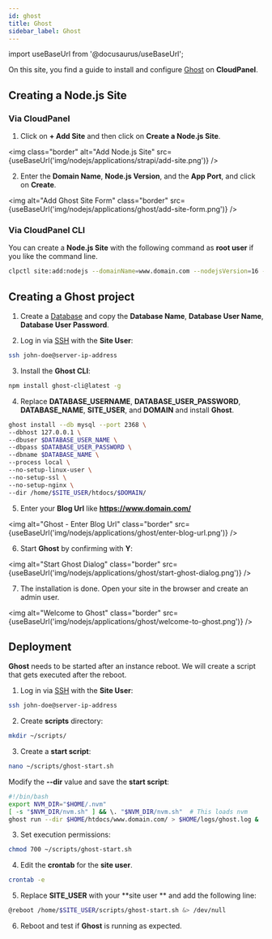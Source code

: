 ```yaml
---
id: ghost
title: Ghost
sidebar_label: Ghost
---
```


import useBaseUrl from '@docusaurus/useBaseUrl';

On this site, you find a guide to install and configure [Ghost](https://ghost.org/) on **CloudPanel**.

## Creating a Node.js Site

### Via CloudPanel

1. Click on **+ Add Site** and then click on **Create a Node.js Site**.

<img class="border" alt="Add Node.js Site" src={useBaseUrl('img/nodejs/applications/strapi/add-site.png')} />

2. Enter the **Domain Name**, **Node.js Version**, and the **App Port**, and click on **Create**.

<img alt="Add Ghost Site Form" class="border" src={useBaseUrl('img/nodejs/applications/ghost/add-site-form.png')} />

### Via CloudPanel CLI

You can create a **Node.js Site** with the following command as **root user** if you like the command line.

```bash
clpctl site:add:nodejs --domainName=www.domain.com --nodejsVersion=16 --appPort=2368 --siteUser='john-doe' --siteUserPassword='!secretPassword!'
```

## Creating a Ghost project

1. Create a [Database](../../../frontend-area/databases/#adding-a-database) and copy the **Database Name**, **Database User Name**, **Database User Password**.

2. Log in via [SSH](../../../frontend-area/ssh-ftp/#ssh-login) with the **Site User**:

```bash
ssh john-doe@server-ip-address
```

3. Install the **Ghost CLI**:

```bash
npm install ghost-cli@latest -g
```

4. Replace **DATABASE_USERNAME**, **DATABASE_USER_PASSWORD**, **DATABASE_NAME**, **SITE_USER**, and **DOMAIN** and install **Ghost**.

```bash
ghost install --db mysql --port 2368 \
--dbhost 127.0.0.1 \
--dbuser $DATABASE_USER_NAME \
--dbpass $DATABASE_USER_PASSWORD \
--dbname $DATABASE_NAME \
--process local \
--no-setup-linux-user \
--no-setup-ssl \
--no-setup-nginx \
--dir /home/$SITE_USER/htdocs/$DOMAIN/
```

5. Enter your **Blog Url** like **https://www.domain.com/**

<img alt="Ghost - Enter Blog Url" class="border" src={useBaseUrl('img/nodejs/applications/ghost/enter-blog-url.png')} />

6. Start **Ghost** by confirming with **Y**:

<img alt="Start Ghost Dialog" class="border" src={useBaseUrl('img/nodejs/applications/ghost/start-ghost-dialog.png')} />

7. The installation is done. Open your site in the browser and create an admin user.

<img alt="Welcome to Ghost" class="border" src={useBaseUrl('img/nodejs/applications/ghost/welcome-to-ghost.png')} />

## Deployment

**Ghost** needs to be started after an instance reboot. We will create a script that gets executed after the reboot.

1. Log in via [SSH](../../../frontend-area/ssh-ftp/#ssh-login) with the **Site User**:

```bash
ssh john-doe@server-ip-address
```

2. Create **scripts** directory:

```bash
mkdir ~/scripts/ 
```

3. Create a **start script**:

```bash
nano ~/scripts/ghost-start.sh
```

Modify the **--dir** value and save the **start script**:

```bash
#!/bin/bash
export NVM_DIR="$HOME/.nvm"
[ -s "$NVM_DIR/nvm.sh" ] && \. "$NVM_DIR/nvm.sh"  # This loads nvm
ghost run --dir $HOME/htdocs/www.domain.com/ > $HOME/logs/ghost.log &
```

3. Set execution permissions:

```bash
chmod 700 ~/scripts/ghost-start.sh
```

4. Edit the **crontab** for the **site user**.

```bash
crontab -e
```

5. Replace **SITE_USER** with your **site user ** and add the following line:

```bash
@reboot /home/$SITE_USER/scripts/ghost-start.sh &> /dev/null
```

6. Reboot and test if **Ghost** is running as expected.